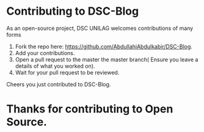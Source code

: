 # Contributing to DSC-Blog 

As an open-source project, DSC UNILAG welcomes contributions of many forms

1. Fork the repo here: https://github.com/AbdullahiAbdulkabir/DSC-Blog.
2. Add your contributions.
3. Open a pull request to the master the master branch( Ensure you leave a details of what you worked on).
4. Wait for your pull request to be reviewed.

Cheers you just contributed to DSC-Blog.

# Thanks for contributing to Open Source.

